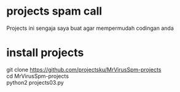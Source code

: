 # projects spam call
 Projects ini sengaja saya buat agar mempermudah codingan anda

# install projects
git clone https://github.com/projectsku/MrVirusSpm-projects  
cd MrVirusSpm-projects      
python2 projects03.py
